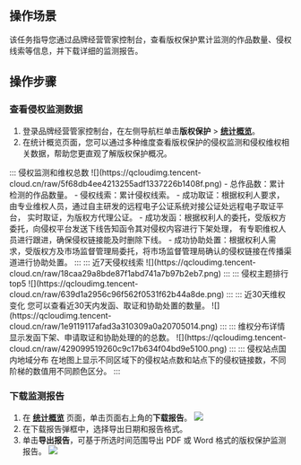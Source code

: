 ## 操作场景
该任务指导您通过品牌经营管家控制台，查看版权保护累计监测的作品数量、侵权线索等信息，并下载详细的监测报告。


## 操作步骤
### 查看侵权监测数据
1. 登录品牌经营管家控制台，在左侧导航栏单击**版权保护** > [**统计概览**](https://console.cloud.tencent.com/bma/copyright-b-home-page)。
2. 在统计概览页面，您可以通过多种维度查看版权保护的侵权监测和侵权维权相关数据，帮助您更直观了解版权保护概况。
<dx-tabs>
::: 侵权监测和维权总数
![](https://qcloudimg.tencent-cloud.cn/raw/5f68db4ee4213255adf1337226b1408f.png)
- 总作品数：累计检测的作品数量。
- 侵权线索：累计侵权线索。
- 成功取证：根据权利人要求，由专业维权人员，通过自主研发的远程电子公证系统对接公证处远程电子取证平台， 实时取证，为版权方代理公证。
- 成功发函：根据权利人的委托，受版权方委托，向侵权平台发送下线告知函令其对侵权内容进行下架处理， 有专职维权人员进行跟进，确保侵权链接能及时删除下线。
- 成功协助处置：根据权利人需求，受版权方及市场监督管理局委托，将市场监督管理局确认的侵权链接在传播渠道进行协助处置。
:::
::: 近7天侵权线索
![](https://qcloudimg.tencent-cloud.cn/raw/18caa29a8bde87f1abd741a7b97b2eb7.png)
:::
::: 侵权主题排行 top5
![](https://qcloudimg.tencent-cloud.cn/raw/639d1a2956c96f562f0531f62b44a8de.png)
:::
::: 近30天维权变化
您可以查看近30天内发函、取证和协助处置的数量。
![](https://qcloudimg.tencent-cloud.cn/raw/1e9119117afad3a310309a0a20705014.png)
:::
::: 维权分布详情
显示发函下架、申请取证和协助处理的的总数。
![](https://qcloudimg.tencent-cloud.cn/raw/429099519260c9c17b634f04bd9e5100.png)
:::
::: 侵权站点国内地域分布
在地图上显示不同区域下的侵权站点数和站点下的侵权链接数，不同阶梯的数值用不同颜色区分。
:::
</dx-tabs>



### 下载监测报告
1. 在 [**统计概览**](https://console.cloud.tencent.com/bma/copyright-b-home-page) 页面，单击页面右上角的**下载报告**。
![](https://qcloudimg.tencent-cloud.cn/raw/cf9c033d34b20767ca518775d55c33d0.png)
2. 在下载报告弹框中，选择导出日期和报告格式。
3. 单击**导出报告**，可基于所选时间范围导出 PDF 或 Word 格式的版权保护监测报告。
![](https://qcloudimg.tencent-cloud.cn/raw/d88dd126b3641c31b0981257ee543adb.png)
